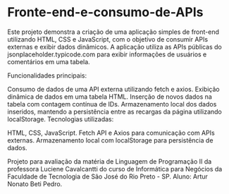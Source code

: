 # Fronte-end-e-consumo-de-APIs
Este projeto demonstra a criação de uma aplicação simples de front-end utilizando HTML, CSS e JavaScript, com o objetivo de consumir APIs externas e exibir dados dinâmicos. A aplicação utiliza as APIs públicas do jsonplaceholder.typicode.com para exibir informações de usuários e comentários em uma tabela.

Funcionalidades principais:

Consumo de dados de uma API externa utilizando fetch e axios.
Exibição dinâmica de dados em uma tabela HTML.
Inserção de novos dados na tabela com contagem contínua de IDs.
Armazenamento local dos dados inseridos, mantendo a persistência entre as recargas da página utilizando localStorage.
Tecnologias utilizadas:

HTML, CSS, JavaScript.
Fetch API e Axios para comunicação com APIs externas.
Armazenamento local com localStorage para persistência de dados.

Projeto para avaliação da matéria de Linguagem de Programação II da professora Luciene Cavalcantti do curso de Informática para Negócios da Faculdade de Tecnologia de São José do Rio Preto - SP.
Aluno: Artur Nonato Beti Pedro.
